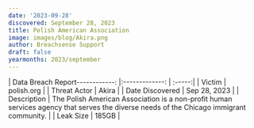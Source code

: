 ```yaml
---
date: '2023-09-28'
discovered: September 28, 2023
title: Polish American Association
image: images/blog/Akira.png
author: Breachsense Support
draft: false
yearmonths: 2023/september
---
```


| Data Breach Report------------:     |:-------------:    | :-----:|
| Victim      | polish.org      | 
| Threat Actor      | Akira      | 
| Date Discovered      | Sep 28, 2023      | 
| Description      | The Polish American Association is a non-profit human services agency that serves the diverse needs of the Chicago immigrant community.      | 
| Leak Size      | 185GB      | 

